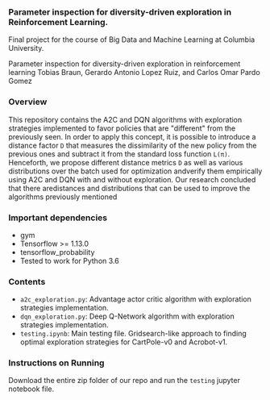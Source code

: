 ### Parameter inspection for diversity-driven exploration in Reinforcement Learning.
Final project for the course of Big Data and Machine Learning at Columbia University.

Parameter inspection for diversity-driven exploration in reinforcement learning
Tobias Braun, Gerardo Antonio Lopez Ruiz, and Carlos Omar Pardo Gomez

### Overview

This repository contains the A2C and DQN algorithms with exploration strategies implemented to favor policies that are "different" from the previously seen. In order to apply this concept, it is possible to introduce a distance factor `D` that measures the dissimilarity of the new policy from the previous ones and subtract it from the standard loss function `L(π)`. Henceforth, we propose different distance metrics `D` as well as various distributions over the batch used for optimization andverify them empirically using A2C and DQN with and without exploration. Our research concluded that there aredistances and distributions that can be used to improve the algorithms previously mentioned

### Important dependencies
 - gym
 - Tensorflow >= 1.13.0
 - tensorflow_probability
 - Tested to work for Python 3.6

### Contents

- `a2c_exploration.py`: Advantage actor critic algorithm with exploration strategies implementation.
- `dqn_exploration.py`: Deep Q-Network algorithm with exploration strategies implementation.
- `testing.ipynb`: Main testing file. Gridsearch-like approach to finding optimal exploration strategies for CartPole-v0 and Acrobot-v1.

### Instructions on Running 
Download the entire zip folder of our repo and run the `testing` jupyter notebook file. 
